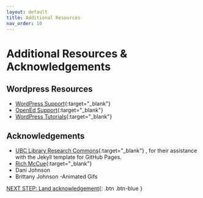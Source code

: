 ```yaml
---
layout: default
title: Additional Resources
nav_order: 10
---
```

# Additional Resources & Acknowledgements

## Wordpress Resources
- [WordPress Support](https://wordpress.org/support/){:target="_blank"} 
- [OpenEd Support](https://opened.ca/community-resources/wordpress-support/){:target="_blank"} 
- [WordPress Tutorials](https://learn.wordpress.org/tutorials/){:target="_blank"} 

## Acknowledgements

- [UBC Library Research Commons](https://github.com/ubc-library-rc/){:target="_blank"} , for their assistance with the Jekyll template for GitHub Pages.
- [Rich McCue](https://richmccue.com/){:target="_blank"}
- Dani Johnson
- Brittany Johnson -Animated Gifs

[NEXT STEP: Land acknowledgement](land-acknowledgement.html){: .btn .btn-blue }
